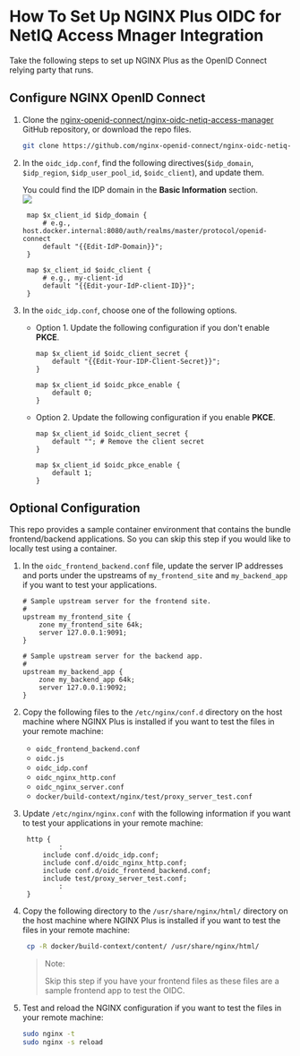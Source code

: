 # How To Set Up NGINX Plus OIDC for NetIQ Access Mnager Integration

Take the following steps to set up NGINX Plus as the OpenID Connect relying party that runs.

## Configure NGINX OpenID Connect

1. Clone the [nginx-openid-connect/nginx-oidc-netiq-access-manager](https://github.com/nginx-openid-connect/nginx-oidc-netiq-access-manager/) GitHub repository, or download the repo files.

   ```bash
   git clone https://github.com/nginx-openid-connect/nginx-oidc-netiq-access-manager.git
   ```

2. In the `oidc_idp.conf`, find the following directives(`$idp_domain`, `$idp_region`, `$idp_user_pool_id`, `$oidc_client`), and update them.

   You could find the IDP domain in the **Basic Information** section.  
   ![](./img/basic-domain.png)

   ```nginx
    map $x_client_id $idp_domain {
        # e.g., host.docker.internal:8080/auth/realms/master/protocol/openid-connect
        default "{{Edit-IdP-Domain}}";
    }

    map $x_client_id $oidc_client {
        # e.g., my-client-id
        default "{{Edit-your-IdP-client-ID}}";
    }
   ```

3. In the `oidc_idp.conf`, choose one of the following options.

   - Option 1. Update the following configuration if you don't enable **PKCE**.

     ```nginx
     map $x_client_id $oidc_client_secret {
         default "{{Edit-Your-IDP-Client-Secret}}";
     }

     map $x_client_id $oidc_pkce_enable {
         default 0;
     }
     ```

   - Option 2. Update the following configuration if you enable **PKCE**.

     ```nginx
     map $x_client_id $oidc_client_secret {
         default ""; # Remove the client secret
     }

     map $x_client_id $oidc_pkce_enable {
         default 1;
     }
     ```

## Optional Configuration

This repo provides a sample container environment that contains the bundle frontend/backend applications. So you can skip this step if you would like to locally test using a container.

1. In the `oidc_frontend_backend.conf` file, update the server IP addresses and ports under the upstreams of `my_frontend_site` and `my_backend_app` if you want to test your applications.

   ```nginx
   # Sample upstream server for the frontend site.
   #
   upstream my_frontend_site {
       zone my_frontend_site 64k;
       server 127.0.0.1:9091;
   }

   # Sample upstream server for the backend app.
   #
   upstream my_backend_app {
       zone my_backend_app 64k;
       server 127.0.0.1:9092;
   }
   ```

2. Copy the following files to the `/etc/nginx/conf.d` directory on the host machine where NGINX Plus is installed if you want to test the files in your remote machine:

   - `oidc_frontend_backend.conf`
   - `oidc.js`
   - `oidc_idp.conf`
   - `oidc_nginx_http.conf`
   - `oidc_nginx_server.conf`
   - `docker/build-context/nginx/test/proxy_server_test.conf`

3. Update `/etc/nginx/nginx.conf` with the following information if you want to test your applications in your remote machine:

   ```nginx
    http {
            :
        include conf.d/oidc_idp.conf;
        include conf.d/oidc_nginx_http.conf;
        include conf.d/oidc_frontend_backend.conf;
        include test/proxy_server_test.conf;
            :
    }
   ```

4. Copy the following directory to the `/usr/share/nginx/html/` directory on the host machine where NGINX Plus is installed if you want to test the files in your remote machine:

   ```bash
    cp -R docker/build-context/content/ /usr/share/nginx/html/
   ```

   > Note:
   >
   > Skip this step if you have your frontend files as these files are a sample frontend app to test the OIDC.

5. Test and reload the NGINX configuration if you want to test the files in your remote machine:

   ```bash
   sudo nginx -t
   sudo nginx -s reload
   ```
